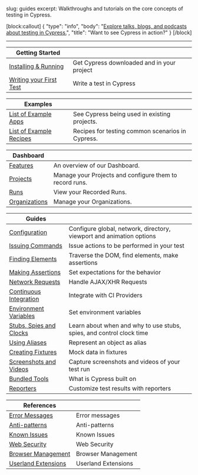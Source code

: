 slug: guides
excerpt: Walkthroughs and tutorials on the core concepts of testing in Cypress.

[block:callout]
{
  "type": "info",
  "body": "[Explore talks, blogs, and podcasts about testing in Cypress.](https://www.cypress.io/explore)",
  "title": "Want to see Cypress in action?"
}
[/block]

---

| Getting Started | |
| -------------------- | -- |
| [Installing & Running](https://on.cypress.io/guides/installing-and-running) | Get Cypress downloaded and in your project |
| [Writing your First Test](https://on.cypress.io/guides/writing-your-first-test) | Write a test in Cypress |

| Examples | |
| -------------------- | -- |
| [List of Example Apps](https://on.cypress.io/guides/all-example-apps) | See Cypress being used in existing projects. |
| [List of Example Recipes](https://github.com/cypress-io/cypress-example-recipes) | Recipes for testing common scenarios in Cypress. |

| Dashboard | |
| -------------------- | -- |
| [Features](https://on.cypress.io/guides/dashboard-features) | An overview of our Dashboard. |
| [Projects](https://on.cypress.io/guides/projects) | Manage your Projects and configure them to record runs. |
| [Runs](https://on.cypress.io/guides/runs) | View your Recorded Runs. |
| [Organizations](https://on.cypress.io/guides/organizations) | Manage your Organizations. |

| Guides | |
| -------------------- | -- |
| [Configuration](https://on.cypress.io/guides/configuration) | Configure global, network, directory, viewport and animation options |
| [Issuing Commands](https://on.cypress.io/guides/issuing-commands) | Issue actions to be performed in your test |
| [Finding Elements](https://on.cypress.io/guides/finding-elements) | Traverse the DOM, find elements, make assertions |
| [Making Assertions](https://on.cypress.io/guides/making-assertions) | Set expectations for the behavior |
| [Network Requests](https://on.cypress.io/guides/network-requests-xhr) | Handle AJAX/XHR Requests |
| [Continuous Integration](https://on.cypress.io/guides/continuous-integration) | Integrate with CI Providers |
| [Environment Variables](https://on.cypress.io/guides/environment-variables) | Set environment variables |
| [Stubs, Spies and Clocks](https://on.cypress.io/guides/stubs-spies-clocks) | Learn about when and why to use stubs, spies, and control clock time |
| [Using Aliases](https://on.cypress.io/guides/using-aliases) | Represent an object as alias |
| [Creating Fixtures](https://on.cypress.io/guides/creating-fixtures) | Mock data in fixtures |
| [Screenshots and Videos](https://on.cypress.io/guides/screenshots-and-videos) | Capture screenshots and videos of your test run |
| [Bundled Tools](https://on.cypress.io/guides/bundled-tools) | What is Cypress built on |
| [Reporters](https://on.cypress.io/guides/reporters) | Customize test results with reporters |

| References | |
| -------------------- | -- |
| [Error Messages](https://on.cypress.io/guides/errors) | Error messages |
| [Anti-patterns](https://on.cypress.io/guides/anti-patterns) | Anti-patterns |
| [Known Issues](https://on.cypress.io/guides/known-issues) | Known Issues |
| [Web Security](https://on.cypress.io/guides/web-security) | Web Security |
| [Browser Management](https://on.cypress.io/guides/browser-management) | Browser Management |
| [Userland Extensions](https://on.cypress.io/guides/userland-extensions) | Userland Extensions |
